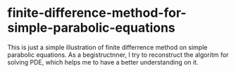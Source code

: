 # finite-difference-method-for-simple-parabolic-equations
This is just a simple illustration of finite differrence method on simple parabolic equations. As a begistructnner, I try to reconstruct the algoritm for solving PDE, which helps me to have a better understanding on it.
